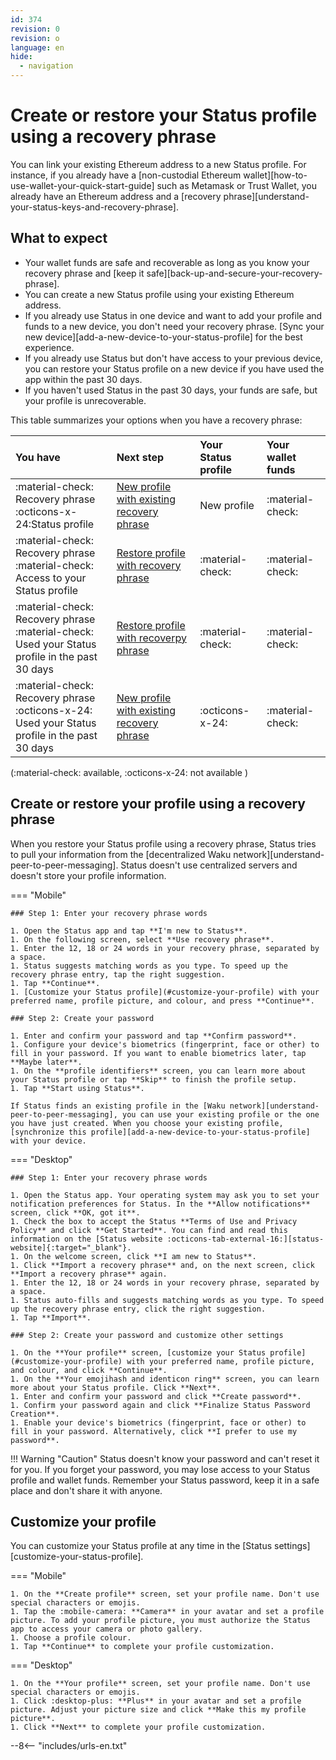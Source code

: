 ```yaml
---
id: 374
revision: 0
revision: o
language: en
hide:
  - navigation
---
```


# Create or restore your Status profile using a recovery phrase

You can link your existing Ethereum address to a new Status profile. For instance, if you already have a [non-custodial Ethereum wallet][how-to-use-wallet-your-quick-start-guide] such as Metamask or Trust Wallet, you already have an Ethereum address and a [recovery phrase][understand-your-status-keys-and-recovery-phrase].

## What to expect

- Your wallet funds are safe and recoverable as long as you know your recovery phrase and [keep it safe][back-up-and-secure-your-recovery-phrase].
- You can create a new Status profile using your existing Ethereum address.
- If you already use Status in one device and want to add your profile and funds to a new device, you don't need your recovery phrase. [Sync your new device][add-a-new-device-to-your-status-profile] for the best experience.
- If you already use Status but don't have access to your previous device, you can restore your Status profile on a new device if you have used the app within the past 30 days.
- If you haven't used Status in the past 30 days, your funds are safe, but your profile is unrecoverable.

This table summarizes your options when you have a recovery phrase:

| You have | Next step | Your Status profile | Your wallet funds |
|:---|:---|:---|:---|
| :material-check: Recovery phrase</br>:octicons-x-24:Status profile | [New profile with existing recovery phrase](#create-or-restore-your-profile-using-a-recovery-phrase) | New profile | :material-check: |
| :material-check: Recovery phrase</br>:material-check: Access to your Status profile | [Restore profile with recovery phrase](#create-or-restore-your-profile-using-a-recovery-phrase) | :material-check: | :material-check: |
| :material-check: Recovery phrase</br>:material-check: Used your Status profile in the past 30 days | [Restore profile with recoverpy phrase](#create-or-restore-your-profile-using-a-recovery-phrase) | :material-check: | :material-check: 
| :material-check: Recovery phrase</br>:octicons-x-24: Used your Status profile in the past 30 days | [New profile with existing recovery phrase](#create-or-restore-your-profile-using-a-recovery-phrase) | :octicons-x-24: | :material-check: |

(:material-check: available, :octicons-x-24: not available )

## Create or restore your profile using a recovery phrase

When you restore your Status profile using a recovery phrase, Status tries to pull your information from the [decentralized Waku network][understand-peer-to-peer-messaging]. Status doesn't use centralized servers and doesn't store your profile information.

=== "Mobile"

    ### Step 1: Enter your recovery phrase words

    1. Open the Status app and tap **I'm new to Status**.
    1. On the following screen, select **Use recovery phrase**.
    1. Enter the 12, 18 or 24 words in your recovery phrase, separated by a space.
    1. Status suggests matching words as you type. To speed up the recovery phrase entry, tap the right suggestion.
    1. Tap **Continue**.
    1. [Customize your Status profile](#customize-your-profile) with your preferred name, profile picture, and colour, and press **Continue**.

    ### Step 2: Create your password

    1. Enter and confirm your password and tap **Confirm password**.
    1. Configure your device's biometrics (fingerprint, face or other) to fill in your password. If you want to enable biometrics later, tap **Maybe later**.
    1. On the **profile identifiers** screen, you can learn more about your Status profile or tap **Skip** to finish the profile setup.
    1. Tap **Start using Status**.

    If Status finds an existing profile in the [Waku network][understand-peer-to-peer-messaging], you can use your existing profile or the one you have just created. When you choose your existing profile, [synchronize this profile][add-a-new-device-to-your-status-profile] with your device.

=== "Desktop"

    ### Step 1: Enter your recovery phrase words

    1. Open the Status app. Your operating system may ask you to set your notification preferences for Status. In the **Allow notifications** screen, click **OK, got it**.
    1. Check the box to accept the Status **Terms of Use and Privacy Policy** and click **Get Started**. You can find and read this information on the [Status website :octicons-tab-external-16:][status-website]{:target="_blank"}.
    1. On the welcome screen, click **I am new to Status**.
    1. Click **Import a recovery phrase** and, on the next screen, click **Import a recovery phrase** again.
    1. Enter the 12, 18 or 24 words in your recovery phrase, separated by a space.
    1. Status auto-fills and suggests matching words as you type. To speed up the recovery phrase entry, click the right suggestion.
    1. Tap **Import**.

    ### Step 2: Create your password and customize other settings

    1. On the **Your profile** screen, [customize your Status profile](#customize-your-profile) with your preferred name, profile picture, and colour, and click **Continue**.
    1. On the **Your emojihash and identicon ring** screen, you can learn more about your Status profile. Click **Next**.
    1. Enter and confirm your password and click **Create password**.
    1. Confirm your password again and click **Finalize Status Password Creation**.
    1. Enable your device's biometrics (fingerprint, face or other) to fill in your password. Alternatively, click **I prefer to use my password**.

!!! Warning "Caution"
    Status doesn't know your password and can't reset it for you. If you forget your password, you may lose access to your Status profile and wallet funds. Remember your Status password, keep it in a safe place and don't share it with anyone.

## Customize your profile

You can customize your Status profile at any time in the [Status settings][customize-your-status-profile].

=== "Mobile"

    1. On the **Create profile** screen, set your profile name. Don't use special characters or emojis.
    1. Tap the :mobile-camera: **Camera** in your avatar and set a profile picture. To add your profile picture, you must authorize the Status app to access your camera or photo gallery.
    1. Choose a profile colour.
    1. Tap **Continue** to complete your profile customization. 

=== "Desktop"

    1. On the **Your profile** screen, set your profile name. Don't use special characters or emojis.
    1. Click :desktop-plus: **Plus** in your avatar and set a profile picture. Adjust your picture size and click **Make this my profile picture**.
    1. Click **Next** to complete your profile customization.

--8<-- "includes/urls-en.txt"
